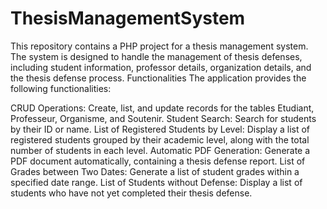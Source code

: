 # ThesisManagementSystem
This repository contains a PHP project for a thesis management system. The system is designed to handle the management of thesis defenses, including student information, professor details, organization details, and the thesis defense process.
Functionalities
The application provides the following functionalities:

CRUD Operations: Create, list, and update records for the tables Etudiant, Professeur, Organisme, and Soutenir.
Student Search: Search for students by their ID or name.
List of Registered Students by Level: Display a list of registered students grouped by their academic level, along with the total number of students in each level.
Automatic PDF Generation: Generate a PDF document automatically, containing a thesis defense report.
List of Grades between Two Dates: Generate a list of student grades within a specified date range.
List of Students without Defense: Display a list of students who have not yet completed their thesis defense.
